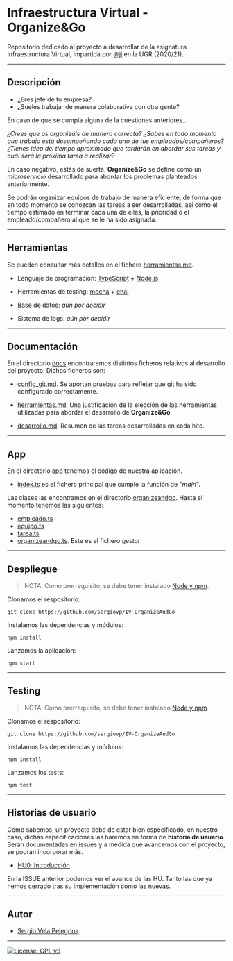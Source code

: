 # Infraestructura Virtual - Organize&Go

Repositorio dedicado al proyecto a desarrollar de la asignatura Infraestructura Virtual, impartida por @jj en la UGR (2020/21).

---

## Descripción

+ ¿Eres jefe de tu empresa?
+ ¿Sueles trabajar de manera colaborativa con otra gente?

En caso de que se cumpla alguna de la cuestiones anteriores... 

*¿Crees que os organizáis de manera correcta? ¿Sabes en todo momento qué trabajo está desempeñando cada uno de tus empleados/compañeros? ¿Tienes idea del tiempo aproximado que tardarán en abordar sus tareas y cuál será la próxima tarea a realizar?*

En caso negativo, estás de suerte. **Organize&Go** se define como un *microservicio* desarrollado para abordar los problemas planteados anteriormente.

Se podrán organizar equipos de trabajo de manera eficiente, de forma que en todo momento se conozcan las tareas a ser desarrolladas, así como el tiempo estimado en terminar cada una de ellas, la prioridad o el empleado/compañero al que se le ha sido asignada.

---

## Herramientas

Se pueden consultar más detalles en el fichero [herramientas.md](https://github.com/sergiovp/IV-OrganizeAndGo/blob/master/docs/herramientas.md).

+ Lenguaje de programación: [TypeScript](https://www.typescriptlang.org) + [Node.js](https://www.google.com/url?sa=t&rct=j&q=&esrc=s&source=web&cd=&cad=rja&uact=8&ved=2ahUKEwipxL7ioJbsAhVp8-AKHU4MCqMQFjAAegQIAhAC&url=https%3A%2F%2Fnodejs.org%2Fes%2F&usg=AOvVaw0ExrfV3usJ0jiF4UKHq0z3)

+ Herramientas de testing: [mocha](https://mochajs.org) + [chai](https://www.chaijs.com)

+ Base de datos: *aún por decidir*

+ Sistema de logs: *aún por decidir*

---

## Documentación

En el directorio [docs](https://github.com/sergiovp/IV-OrganizeAndGo/tree/master/docs) encontraremos distintos ficheros relativos al desarrollo del proyecto. Dichos ficheros son:

+ [config_git.md](https://github.com/sergiovp/IV-OrganizeAndGo/blob/master/docs/config_git.md). Se aportan pruebas para reflejar que git ha sido configurado correctamente.

+ [herramientas.md](https://github.com/sergiovp/IV-OrganizeAndGo/blob/master/docs/herramientas.md). Una justificación de la elección de las herramientas utilizadas para abordar el desarrollo de **Organize&Go**.

+ [desarrollo.md](https://github.com/sergiovp/IV-OrganizeAndGo/blob/master/docs/desarrollo.md). Resumen de las tareas desarrolladas en cada hito.

---

## App

En el directorio [app](https://github.com/sergiovp/IV-OrganizeAndGo/tree/master/app/) tenemos el código de nuestra aplicación.

+ [index.ts](https://github.com/sergiovp/IV-OrganizeAndGo/blob/master/app/index.ts) es el fichero principal que cumple la función de "*main*".

Las clases las encontramos en el directorio [organizeandgo](https://github.com/sergiovp/IV-OrganizeAndGo/tree/master/app/organizeandgo). Hasta el momento tenemos las siguientes:

+ [empleado.ts](https://github.com/sergiovp/IV-OrganizeAndGo/blob/master/app/organizeandgo/empleado.ts)
+ [equipo.ts](https://github.com/sergiovp/IV-OrganizeAndGo/blob/master/app/organizeandgo/equipo.ts)
+ [tarea.ts](https://github.com/sergiovp/IV-OrganizeAndGo/blob/master/app/organizeandgo/tarea.ts)
+ [organizeandgo.ts](https://github.com/sergiovp/IV-OrganizeAndGo/blob/master/app/organizeandgo/organizeandgo.ts). Este es el fichero *gestor*

---

## Despliegue

> NOTA: Como prerrequisito, se debe tener instalado [Node y npm](https://nodejs.org/es/download/).

Clonamos el respositorio:
~~~
git clone https://github.com/sergiovp/IV-OrganizeAndGo
~~~

Instalamos las dependencias y módulos:
~~~
npm install
~~~

Lanzamos la aplicación:
~~~
npm start
~~~

---

## Testing

> NOTA: Como prerrequisito, se debe tener instalado [Node y npm](https://nodejs.org/es/download/).

Clonamos el respositorio:
~~~
git clone https://github.com/sergiovp/IV-OrganizeAndGo
~~~

Instalamos las dependencias y módulos:
~~~
npm install
~~~

Lanzamos los tests:
~~~
npm test
~~~

---

## Historias de usuario

Como sabemos, un proyecto debe de estar bien especificado, en nuestro caso, dichas especificaciones las haremos en forma de **historia de usuario**. Serán documentadas en issues y a medida que avancemos con el proyecto, se podrán incorporar más.

+ [HU0: Introducción](https://github.com/sergiovp/IV-OrganizeAndGo/issues/5)

En la ISSUE anterior podemos ver el avance de las HU. Tanto las que ya hemos cerrado tras su implementación como las nuevas.

---

## Autor

+ [Sergio Vela Pelegrina](https://github.com/sergiovp).

---

[![License: GPL v3](https://img.shields.io/badge/License-GPLv3-blue.svg)](https://www.gnu.org/licenses/gpl-3.0)
